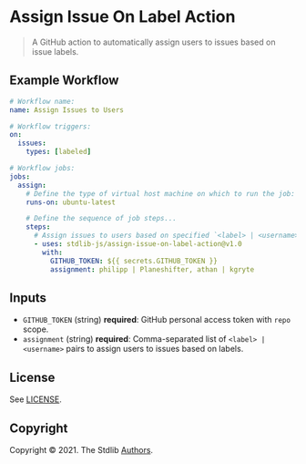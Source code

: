 <!--

@license Apache-2.0

Copyright (c) 2021 The Stdlib Authors.

Licensed under the Apache License, Version 2.0 (the "License");
you may not use this file except in compliance with the License.
You may obtain a copy of the License at

   http://www.apache.org/licenses/LICENSE-2.0

Unless required by applicable law or agreed to in writing, software
distributed under the License is distributed on an "AS IS" BASIS,
WITHOUT WARRANTIES OR CONDITIONS OF ANY KIND, either express or implied.
See the License for the specific language governing permissions and
limitations under the License.

-->

# Assign Issue On Label Action

> A GitHub action to automatically assign users to issues based on issue labels.

## Example Workflow

```yml
# Workflow name:
name: Assign Issues to Users

# Workflow triggers:
on:
  issues:
    types: [labeled]

# Workflow jobs:
jobs:
  assign:
    # Define the type of virtual host machine on which to run the job:
    runs-on: ubuntu-latest

    # Define the sequence of job steps...
    steps:
      # Assign issues to users based on specified `<label> | <username>` pairs:
      - uses: stdlib-js/assign-issue-on-label-action@v1.0
        with:
          GITHUB_TOKEN: ${{ secrets.GITHUB_TOKEN }}
          assignment: philipp | Planeshifter, athan | kgryte
```


## Inputs

 -   `GITHUB_TOKEN` (string) **required**: GitHub personal access token with `repo` scope.
 -   `assignment` (string) **required**: Comma-separated list of `<label> | <username>` pairs to assign users to issues based on labels.


## License

See [LICENSE][stdlib-license].


## Copyright

Copyright &copy; 2021. The Stdlib [Authors][stdlib-authors].

<!-- Section for all links. Make sure to keep an empty line after the `section` element and another before the `/section` close. -->

<section class="links">

[stdlib]: https://github.com/stdlib-js/stdlib

[stdlib-authors]: https://github.com/stdlib-js/stdlib/graphs/contributors

[stdlib-license]: https://raw.githubusercontent.com/stdlib-js/assign-issue-on-label-action/master/LICENSE

</section>

<!-- /.links -->
